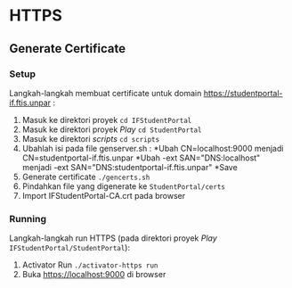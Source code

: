 # HTTPS

## Generate Certificate

### Setup

Langkah-langkah membuat certificate untuk domain https://studentportal-if.ftis.unpar :
 
1. Masuk ke direktori proyek `cd IFStudentPortal`
2. Masuk ke direktori proyek _Play_ `cd StudentPortal`
3. Masuk ke direktori _scripts_ `cd scripts`
4. Ubahlah isi pada file genserver.sh :
  *Ubah CN=localhost:9000 menjadi CN=studentportal-if.ftis.unpar 
  *Ubah -ext SAN="DNS:localhost" menjadi -ext SAN="DNS:studentportal-if.ftis.unpar"
  *Save
5. Generate certificate `./gencerts.sh`
6. Pindahkan file yang digenerate ke `StudentPortal/certs`
7. Import IFStudentPortal-CA.crt pada browser

### Running

Langkah-langkah run HTTPS (pada direktori proyek _Play_ `IFStudentPortal/StudentPortal`):

1. Activator Run `./activator-https run`
2. Buka [https://localhost:9000](https://localhost:9000) di browser
